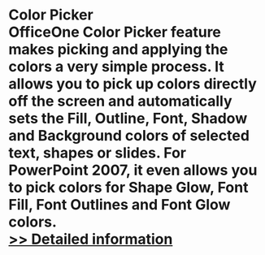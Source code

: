 # Color Picker<br />OfficeOne Color Picker feature makes picking and applying the colors a very simple process. It allows you to pick up colors directly off the screen and automatically sets the Fill, Outline, Font, Shadow and Background colors of selected text, shapes or slides. For PowerPoint 2007, it even allows you to pick colors for Shape Glow, Font Fill, Font Outlines and Font Glow colors.<br />[>> Detailed information](https://secure.shareit.com/shareit/product.html?productid=300372257&affiliateid=200057808)